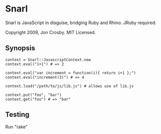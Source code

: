 Snarl
=====

Snarl is JavaScript in disguise, bridging Ruby and Rhino. JRuby required.

Copyright 2009, Jon Crosby. MIT Licensed.

Synopsis
--------

    context = Snarl::JavascriptContext.new
    context.eval("1+1") # => 2

    context.eval("var increment = function(i){ return i+1 };")
    context.eval("increment(3)") # => 4

    context.load("/path/to/js/lib.js") # allows use of lib.js

    context.put("foo", "bar")
    context.get("foo") # => "bar"

Testing
-------

Run "rake"
